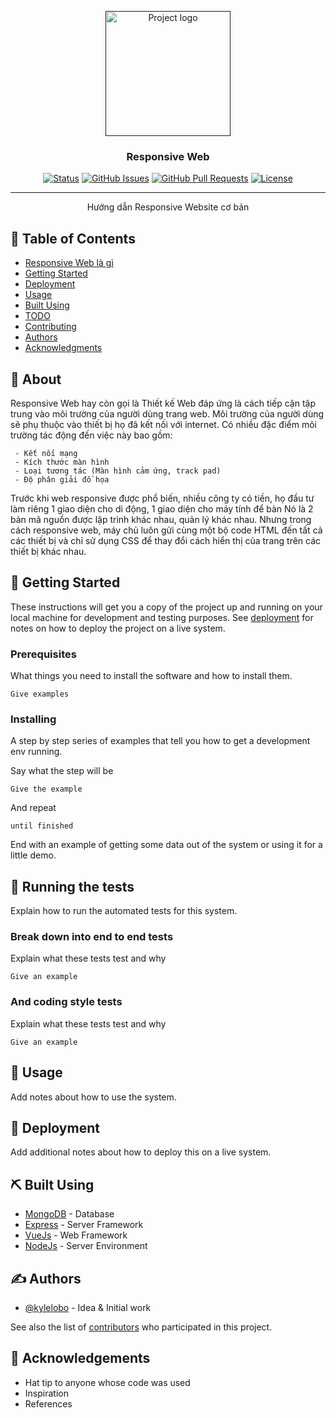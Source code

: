 <p align="center">
  <a href="" rel="noopener">
 <img width=200px height=200px src="https://i.imgur.com/OXKLK5y.png" alt="Project logo"></a>
</p>

<h3 align="center">Responsive Web</h3>

<div align="center">

[![Status](https://img.shields.io/badge/status-active-success.svg)]()
[![GitHub Issues](https://img.shields.io/github/issues/kylelobo/The-Documentation-Compendium.svg)](https://github.com/huynguyen28497/responsive-web/issues)
[![GitHub Pull Requests](https://img.shields.io/github/issues-pr/kylelobo/The-Documentation-Compendium.svg)](https://github.com/huynguyen28497/responsive-web/pulls)
[![License](https://img.shields.io/badge/license-MIT-blue.svg)](/LICENSE)

</div>

---

<p align="center"> Hướng dẫn Responsive Website cơ bản
    <br> 
</p>

## 📝 Table of Contents

- [Responsive Web là gì](#about)
- [Getting Started](#getting_started)
- [Deployment](#deployment)
- [Usage](#usage)
- [Built Using](#built_using)
- [TODO](../TODO.md)
- [Contributing](../CONTRIBUTING.md)
- [Authors](#authors)
- [Acknowledgments](#acknowledgement)

## 🧐 About <a name = "about"></a>

Responsive Web hay còn gọi là Thiết kế Web đáp ứng là cách tiếp cận tập trung vào môi trường của người dùng trang web.
Môi trường của người dùng sẽ phụ thuộc vào thiết bị họ đã kết nối với internet.
Có nhiều đặc điểm môi trường tác động đến việc này bao gồm:
```
 - Kết nối mạng
 - Kích thước màn hình
 - Loại tương tác (Màn hình cảm ứng, track pad)
 - Độ phân giải đồ họa
```
Trước khi web responsive được phổ biến, nhiều công ty có tiền, họ đầu tư làm riêng 1 giao diện cho di động, 1 giao diện cho máy tính để bàn
Nó là 2 bản mã nguồn được lập trình khác nhau, quản lý khác nhau.
Nhưng trong cách responsive web, máy chủ luôn gửi cùng một bộ code HTML đến tất cả các thiết bị và chỉ sử dụng CSS để thay đổi cách hiển thị của trang trên các thiết bị khác nhau.


## 🏁 Getting Started <a name = "getting_started"></a>

These instructions will get you a copy of the project up and running on your local machine for development and testing purposes. See [deployment](#deployment) for notes on how to deploy the project on a live system.

### Prerequisites

What things you need to install the software and how to install them.

```
Give examples
```

### Installing

A step by step series of examples that tell you how to get a development env running.

Say what the step will be

```
Give the example
```

And repeat

```
until finished
```

End with an example of getting some data out of the system or using it for a little demo.

## 🔧 Running the tests <a name = "tests"></a>

Explain how to run the automated tests for this system.

### Break down into end to end tests

Explain what these tests test and why

```
Give an example
```

### And coding style tests

Explain what these tests test and why

```
Give an example
```

## 🎈 Usage <a name="usage"></a>

Add notes about how to use the system.

## 🚀 Deployment <a name = "deployment"></a>

Add additional notes about how to deploy this on a live system.

## ⛏️ Built Using <a name = "built_using"></a>

- [MongoDB](https://www.mongodb.com/) - Database
- [Express](https://expressjs.com/) - Server Framework
- [VueJs](https://vuejs.org/) - Web Framework
- [NodeJs](https://nodejs.org/en/) - Server Environment

## ✍️ Authors <a name = "authors"></a>

- [@kylelobo](https://github.com/kylelobo) - Idea & Initial work

See also the list of [contributors](https://github.com/kylelobo/The-Documentation-Compendium/contributors) who participated in this project.

## 🎉 Acknowledgements <a name = "acknowledgement"></a>

- Hat tip to anyone whose code was used
- Inspiration
- References

